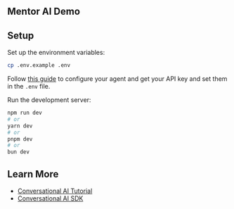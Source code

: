 ## Mentor AI Demo

## Setup

Set up the environment variables:

```bash
cp .env.example .env
```

Follow [this guide](https://elevenlabs.io/docs/conversational-ai/docs/agent-setup) to configure your agent and get your API key and set them in the `.env` file.

Run the development server:

```bash
npm run dev
# or
yarn dev
# or
pnpm dev
# or
bun dev
```

## Learn More

- [Conversational AI Tutorial](https://elevenlabs.io/docs/product/introduction)
- [Conversational AI SDK](https://elevenlabs.io/docs/libraries/conversational-ai-sdk-js)
